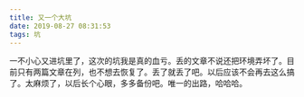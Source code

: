 ```yaml
---
title: 又一个大坑
date: 2019-08-27 08:31:53
tags: 坑
---
```


一不小心又进坑里了，这次的坑我是真的血亏。丢的文章不说还把环境弄坏了。目前只有两篇文章在列，也不想去恢复了。丢了就丢了吧。以后应该不会再去这么搞了。太麻烦了，以后长个心眼，多多备份吧。唯一的出路，哈哈哈。